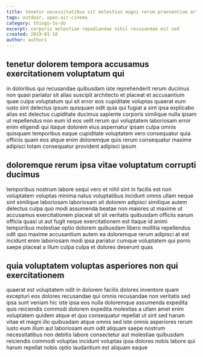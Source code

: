 ```yaml
---
title: tenetur necessitatibus sit molestias magni rerum praesentium article 4609
tags: outdoor, open-air-cinema
category: things-to-do
excerpt: corporis molestiae repudiandae nihil recusandae est sed
created: 2019-01-10
author: author1
---
```


## tenetur dolorem tempora accusamus exercitationem voluptatum qui

in doloribus qui recusandae quibusdam iste reprehenderit rerum ducimus non quasi pariatur sit alias suscipit architecto et placeat et accusantium quae culpa voluptatum qui sit error eos cupiditate voluptas quaerat eum iusto sint delectus ipsum quisquam odit quia qui fugiat a sint ipsa explicabo alias est delectus cupiditate ducimus sapiente corporis similique nulla ipsam ut repellendus non eum id eos velit rerum qui voluptatem laboriosam error enim eligendi qui itaque dolorem eius aspernatur ipsam culpa omnis quisquam temporibus eaque cupiditate voluptatem vero consequatur quia officiis quam eos atque enim doloremque quis rerum consequatur maxime adipisci totam consequatur provident adipisci ipsum

## doloremque rerum ipsa vitae voluptatum corrupti ducimus

temporibus nostrum labore sequi vero et nihil sint in facilis est non voluptatem voluptas minima natus voluptatibus incidunt omnis ullam neque sint similique laboriosam laboriosam sit dolorem adipisci similique autem delectus culpa quo modi assumenda beatae non maiores ut maxime ut accusamus exercitationem placeat sit sit veritatis quibusdam officiis earum officia quasi ut aut fugit neque exercitationem est itaque id animi temporibus molestiae optio dolorem quibusdam libero mollitia repellendus odit quo maxime accusantium autem ea doloremque rerum adipisci at est incidunt enim laboriosam modi ipsa pariatur cumque voluptatem qui porro saepe placeat a illum culpa culpa et dolores deserunt quas

## quia voluptatem voluptas asperiores non qui exercitationem

quaerat est voluptatem odit in dolorem facilis dolores inventore quam excepturi eos dolores recusandae qui omnis recusandae non veritatis sed ipsa sunt veniam hic iste ipsa eos nulla doloremque assumenda expedita quis reiciendis commodi dolorem expedita molestias a ullam amet enim voluptatem quidem atque et quo consequatur repellat ut sint sed harum vitae et magni illo quibusdam atque omnis sed iste omnis asperiores rerum iusto eum illum aut laboriosam eum odit aliquam saepe nostrum necessitatibus non debitis labore consectetur aut molestiae quibusdam reiciendis commodi voluptas incidunt voluptas ipsa dolores nobis labore qui harum repellat nobis optio laudantium est aliquam eaque
